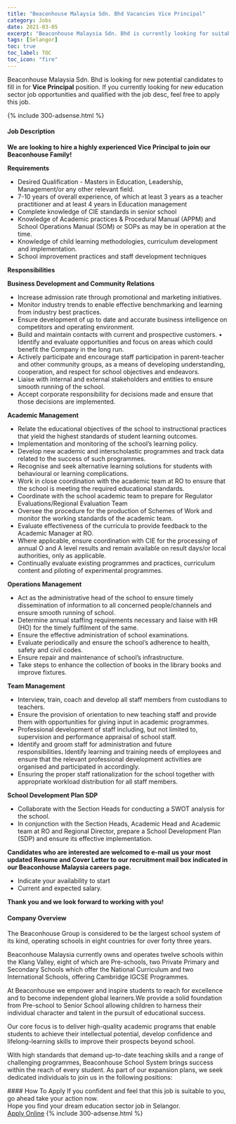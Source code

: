 ```yaml
---
title: "Beaconhouse Malaysia Sdn. Bhd Vacancies Vice Principal" 
category: Jobs 
date: 2021-03-05 
excerpt: "Beaconhouse Malaysia Sdn. Bhd is currently looking for suitable person to fill in the Vice Principal which positioned at Selangor" 
tags: [Selangor] 
toc: true 
toc_label: TOC 
toc_icon: "fire" 
--- 
```


<p>Beaconhouse Malaysia Sdn. Bhd is looking for new potential candidates to fill in for <b>Vice Principal</b> position. If you currently looking for new education sector job opportunities and qualified with the job desc, feel free to apply this job.
</p>{% include 300-adsense.html %} 
 <div><div><h4>Job Description</h4></div><div><div><span><div><p><strong>We are looking to hire a highly experienced Vice Principal to join our Beaconhouse Family!</strong></p><p><strong>Requirements</strong></p><ul><li>Desired Qualification - Masters in Education, Leadership, Management/or any other relevant field.</li><li>7-10 years of overall experience, of which at least 3 years as a teacher practitioner and at least 4 years in Education management</li><li>Complete knowledge of CIE standards in senior school</li><li>Knowledge of Academic practices &amp; Procedural Manual (APPM) and School Operations Manual (SOM) or SOPs as may be in operation at the time.</li><li>Knowledge of child learning methodologies, curriculum development and implementation.</li><li>School improvement practices and staff development techniques</li></ul><p><strong>Responsibilities</strong></p><p><strong>Business Development and Community Relations</strong></p><ul><li>Increase admission rate through promotional and marketing initiatives.</li><li>Monitor industry trends to enable effective benchmarking and learning from industry best practices.&#160;</li><li>Ensure development of up to date and accurate business intelligence on competitors and operating environment.&#160;</li><li>Build and maintain contacts with current and prospective customers. &#8226; Identify and evaluate opportunities and focus on areas which could benefit the Company in the long run.&#160;</li><li>Actively participate and encourage staff participation in parent-teacher and other community groups, as a means of developing understanding, cooperation, and respect for school objectives and endeavors.&#160;</li><li>Liaise with internal and external stakeholders and entities to ensure smooth running of the school.&#160;</li><li>Accept corporate responsibility for decisions made and ensure that those decisions are implemented.</li></ul><p><strong>Academic Management</strong></p><ul><li>Relate the educational objectives of the school to instructional practices that yield the highest standards of student learning outcomes.&#160;</li><li>Implementation and monitoring of the school&#8217;s learning policy.&#160;</li><li>Develop new academic and interscholastic programmes and track data related to the success of such programmes.&#160;</li><li>Recognise and seek alternative learning solutions for students with behavioural or learning complications.&#160;</li><li>Work in close coordination with the academic team at RO to ensure that the school is meeting the required educational standards.&#160;</li><li>Coordinate with the school academic team to prepare for Regulator Evaluations/Regional Evaluation Team</li><li>Oversee the procedure for the production of Schemes of Work and monitor the working standards of the academic team.&#160;</li><li>Evaluate effectiveness of the curricula to provide feedback to the Academic Manager at RO.&#160;</li><li>Where applicable, ensure coordination with CIE for the processing of annual O and A level results and remain available on result days/or local authorities, only as applicable.</li><li>Continually evaluate existing programmes and practices, curriculum content and piloting of experimental programmes.</li></ul><p><strong>Operations Management&#160;</strong></p><ul><li>Act as the administrative head of the school to ensure timely dissemination of information to all concerned people/channels and ensure smooth running of school.&#160;</li><li>Determine annual staffing requirements necessary and liaise with HR (HO) for the timely fulfilment of the same.&#160;</li><li>Ensure the effective administration of school examinations.&#160;</li><li>Evaluate periodically and ensure the school&#8217;s adherence to health, safety and civil codes.&#160;</li><li>Ensure repair and maintenance of school&#8217;s infrastructure.&#160;</li><li>Take steps to enhance the collection of books in the library books and improve fixtures.</li></ul><p><strong>Team Management</strong></p><ul><li>Interview, train, coach and develop all staff members from custodians to teachers.&#160;</li><li>Ensure the provision of orientation to new teaching staff and provide them with opportunities for giving input in academic programmes.&#160;</li><li>Professional development of staff including, but not limited to, supervision and performance appraisal of school staff.&#160;</li><li>Identify and groom staff for administration and future responsibilities<strong>.&#160;</strong>Identify learning and training needs of employees and ensure that&#160;the relevant professional development activities are organised and participated in accordingly.</li><li>Ensuring the proper staff rationalization for the school together with appropriate workload distribution for all staff members.</li></ul><p><strong>School Development Plan SDP</strong></p><ul><li>Collaborate with the Section Heads for conducting a SWOT analysis for the school.&#160;</li><li>In conjunction with the Section Heads, Academic Head and Academic team at RO and Regional Director, prepare a School Development Plan (SDP) and ensure its effective implementation.</li></ul><p><strong>Candidates who are interested are welcomed to e-mail us your most updated Resume and Cover Letter to our recruitment mail box indicated in our Beaconhouse Malaysia careers page.</strong></p><ul><li>Indicate your availability to start</li><li>Current and expected salary.</li></ul><p><strong>Thank you and we look forward to working with you!</strong></p></div></span></div></div></div> 
<div><div><h4>Company Overview</h4></div><div><div><span><div><p>The Beaconhouse Group is considered to be the largest school system of its kind, operating schools in eight countries for over forty three years.</p><p>Beaconhouse Malaysia currently owns and operates twelve schools within the Klang Valley, eight of which are Pre-schools, two Private Primary and Secondary Schools which offer the National Curriculum and two International Schools, offering Cambridge IGCSE Programmes.</p><p>At Beaconhouse we empower and inspire students to reach for excellence and to become independent global learners.We provide a solid foundation from Pre-school to Senior School allowing children to harness their individual character and talent in the pursuit of educational success.</p><p>Our core focus is to deliver high-quality academic programs that enable students to achieve their intellectual potential, develop confidence and lifelong-learning skills to improve their prospects beyond school.&#160;</p><p>With high standards that demand up-to-date teaching skills and a range of challenging programmes, Beaconhouse School System brings success within the reach of every student. As part of our expansion plans, we seek dedicated individuals to join us in the following positions:</p></div></span></div></div></div> 
#### How To Apply 
If you confident and feel that this job is suitable to you, go ahead take your action now. <br/> 
Hope you find your dream education sector job in Selangor. <br/> 
<a href="https://www.jobstreet.com.my/en/job/vice-principal-4498344?jobId=jobstreet-my-job-4498344" class="btn btn--info" target="_blank" rel="nofollow noopenner">Apply Online</a> 
{% include 300-adsense.html %} 